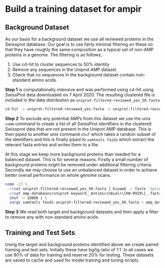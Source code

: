 Build a training dataset for ampir
================

## Background Dataset

As our basis for a background dataset we use all reviewed proteins in
the Swissprot database. Our goal is to use fairly minimal filtering on
these so that they have roughly the same composition as a typical set of
non-AMP proteins in a genome. The filtering is as follows;

1.  Use cd-hit to cluster sequences to 50% identity
2.  Remove any sequences in the Uniprot AMP dataset
3.  Check that no sequences in the background dataset contain
    non-standard amino acids.

**Step 1** is computationally intensive and was performed using cd-hit
using SwissProt data downloaded on 7 April 2020. The resulting clustered
file is included in the data distribution as
`uniprot-filtered-reviewed_yes_50.fasta`

``` bash
cd-hit -i uniprot-filtered-reviewed_yes.fasta -o uniprot-filtered-reviewed_yes_50.fasta -c 0.50  -n 3 -T 32 -M 300000
```

**Step 2** To exclude any potential AMPs from this dataset we use the
unix `comm` command to create a list of all SwissProt identifiers in the
clustered Swissprot data that are not present in the Uniprot AMP
database. This is then piped to another unix command `shuf` which takes
a random subset of the identifiers and this is finally piped to
`samtools faidx` which extract the relevant fasta entries and writes
them to a file.

At this stage we keep more background proteins than needed for a
balanced dataset. This is for several reasons. Firstly a small number of
background proteins might be removed under additional filtering
criteria. Secondly we may choose to use an unbalanced dataset in order
to achieve better overall performance on whole genome scans.

``` bash
comm -23 \
  <(cat uniprot-filtered-reviewed_yes_50.fasta | bioawk -c fastx '{print $name}' | sort) \
  <(cat amp_databases/uniprot-keyword__Antimicrobial+\[KW-0929\]_.fasta | bioawk -c fastx '{print $name}' | sort) | \
  shuf -n 10000 | \
  xargs samtools faidx uniprot-filtered-reviewed_yes_50.fasta > amp_databases/ampir_negative070420_50.fasta
```

**Step 3** We read both target and background datasets and then apply a
filter to remove any with non-standard amino acids.

## Training and Test Sets

Using the target and background proteins identified above we create
paired training and test sets. Initially these have bg/tg ratio of 1:1.
In all cases we use 80% of data for training and reserve 20% for
testing. These datasets are saved to cache and used for model training
and tuning scripts.

